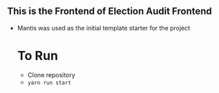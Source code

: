 ## This is the Frontend of Election Audit Frontend

* Mantis was used as the initial template starter for the project

  # To Run

  * Clone repository
  * ```yarn run start```

